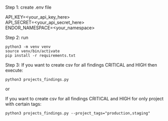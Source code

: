 Step 1: create .env file  

API_KEY=<your_api_key_here>  
API_SECRET=<your_api_secret_here>  
ENDOR_NAMESPACE=<your_namespace>  

Step 2: run

```
python3 -m venv venv  
source venv/bin/activate  
pip install -r requirements.txt  
```

Step 3:
If you want to create csv for all findings CRITICAL and HIGH then execute:
```
python3 projects_findings.py
```
or 

If you want to create csv for all findings CRITICAL and HIGH for only project with certain tags:
```
python3 projects_findings.py --project_tags="production,staging"
```


